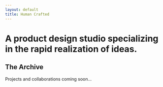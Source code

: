 ```yaml
---
layout: default
title: Human Crafted
---
```


<div class="prose prose-lg max-w-none">
  <h1 class="text-4xl md:text-5xl font-normal mb-12 md:mb-16 leading-none tracking-tight text-foreground">
    A product design studio specializing in the rapid realization of ideas.
  </h1>

  <section>
    <h2 class="text-2xl md:text-3xl font-medium mb-6 md:mb-8 mt-12 md:mt-16 leading-tight tracking-tight text-foreground">
      The Archive
    </h2>
    <p class="mb-6 leading-relaxed text-foreground">
      Projects and collaborations coming soon...
    </p>
  </section>
</div>